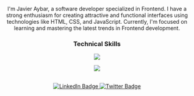 

<p align="center">I'm Javier Aybar, a software developer specialized in Frontend. I have a strong enthusiasm for creating attractive and functional interfaces using technologies like HTML, CSS, and JavaScript. Currently, I'm focused on learning and mastering the latest trends in Frontend development.</p>

### <p align="center">Technical Skills</p>

<p align="center">
  <a href="https://skillicons.dev">
    <img src="https://skillicons.dev/icons?i=js,html,css,sass,tailwind,react,redux,ruby,rails" />
  </a>
</p>
<p align="center">
  <a href="https://skillicons.dev">
    <img src="https://skillicons.dev/icons?i=git,github,webpack,vite,postgres" />
  </a>
</p>

<br>
  <div id="badges" align="center">
  <a href="https://www.linkedin.com/in/javier-aybar-932376274/">
    <img src="https://img.shields.io/badge/LinkedIn-blue?style=for-the-badge&logo=linkedin&logoColor=white" alt="LinkedIn Badge"/>
  </a>
  <a href="https://twitter.com/_JavierAybar">
    <img src="https://img.shields.io/badge/Twitter-blue?style=for-the-badge&logo=twitter&logoColor=white" alt="Twitter Badge"/>
  </a>
</div>

